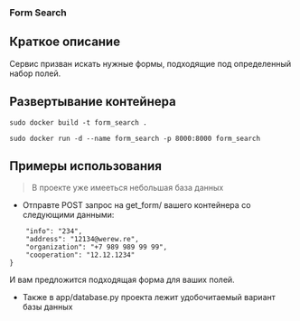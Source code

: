 ### Form Search

## Краткое описание
Сервис призван искать нужные формы, подходящие под определенный набор полей.

## Развертывание контейнера

```sudo docker build -t form_search .```

```sudo docker run -d --name form_search -p 8000:8000 form_search```

## Примеры использования 

> В проекте уже имееться небольшая база данных

- Отправте POST запрос на get_form/ вашего контейнера со следующими данными:
```{
    "info": "234",
    "address": "12134@werew.re",
    "organization": "+7 989 989 99 99",
    "cooperation": "12.12.1234"
}
```

И вам предложится подходящая форма для ваших полей.

- Также в app/database.py проекта лежит удобочитаемый вариант базы данных
